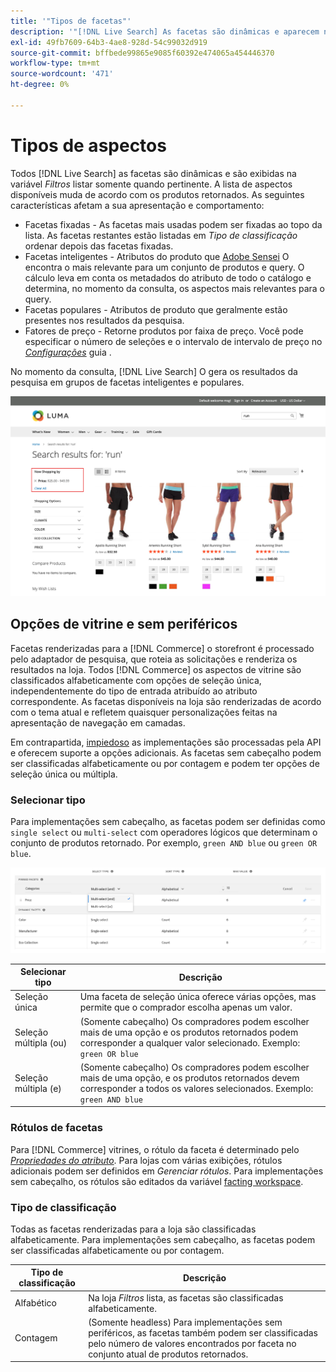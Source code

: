 ```yaml
---
title: '"Tipos de facetas"'
description: '"[!DNL Live Search] As facetas são dinâmicas e aparecem na lista de Filtros quando relevante."'
exl-id: 49fb7609-64b3-4ae8-928d-54c99032d919
source-git-commit: bffbede99865e9085f60392e474065a454446370
workflow-type: tm+mt
source-wordcount: '471'
ht-degree: 0%

---
```


# Tipos de aspectos

Todos [!DNL Live Search] as facetas são dinâmicas e são exibidas na variável *Filtros* listar somente quando pertinente. A lista de aspectos disponíveis muda de acordo com os produtos retornados. As seguintes características afetam a sua apresentação e comportamento:

* Facetas fixadas - As facetas mais usadas podem ser fixadas ao topo da lista. As facetas restantes estão listadas em *Tipo de classificação* ordenar depois das facetas fixadas.
* Facetas inteligentes - Atributos do produto que [Adobe Sensei](https://www.adobe.com/sensei.html) O encontra o mais relevante para um conjunto de produtos e query. O cálculo leva em conta os metadados do atributo de todo o catálogo e determina, no momento da consulta, os aspectos mais relevantes para o query.
* Facetas populares - Atributos de produto que geralmente estão presentes nos resultados da pesquisa.
* Fatores de preço - Retorne produtos por faixa de preço. Você pode especificar o número de seleções e o intervalo de intervalo de preço no [*Configurações*](settings.md) guia .

No momento da consulta, [!DNL Live Search] O gera os resultados da pesquisa em grupos de facetas inteligentes e populares.

![Facetas - Preço](assets/storefront-search-results-run-price.png)

## Opções de vitrine e sem periféricos

Facetas renderizadas para a [!DNL Commerce] o storefront é processado pelo adaptador de pesquisa, que roteia as solicitações e renderiza os resultados na loja. Todos [!DNL Commerce] os aspectos de vitrine são classificados alfabeticamente com opções de seleção única, independentemente do tipo de entrada atribuído ao atributo correspondente. As facetas disponíveis na loja são renderizadas de acordo com o tema atual e refletem quaisquer personalizações feitas na apresentação de navegação em camadas.

Em contrapartida, [impiedoso](https://devdocs.magento.com/guides/v2.4/architecture/archi_perspectives/webapi-vision.html) as implementações são processadas pela API e oferecem suporte a opções adicionais. As facetas sem cabeçalho podem ser classificadas alfabeticamente ou por contagem e podem ter opções de seleção única ou múltipla.

### Selecionar tipo

Para implementações sem cabeçalho, as facetas podem ser definidas como `single select` ou `multi-select` com operadores lógicos que determinam o conjunto de produtos retornado. Por exemplo, `green AND blue` ou `green OR blue`.

![Aspectos - Selecionar tipo](assets/facets-select-type.png)

| Selecionar tipo | Descrição |
|--- |--- |
| Seleção única | Uma faceta de seleção única oferece várias opções, mas permite que o comprador escolha apenas um valor. |
| Seleção múltipla (ou) | (Somente cabeçalho) Os compradores podem escolher mais de uma opção e os produtos retornados podem corresponder a qualquer valor selecionado. Exemplo: `green OR blue` |
| Seleção múltipla (e) | (Somente cabeçalho) Os compradores podem escolher mais de uma opção, e os produtos retornados devem corresponder a todos os valores selecionados. Exemplo: `green AND blue` |

### Rótulos de facetas

Para [!DNL Commerce] vitrines, o rótulo da faceta é determinado pelo [*Propriedades do atributo*](https://docs.magento.com/user-guide/stores/attribute-product-create.html). Para lojas com várias exibições, rótulos adicionais podem ser definidos em *Gerenciar rótulos*. Para implementações sem cabeçalho, os rótulos são editados da variável [facting workspace](faceting-workspace.md).

### Tipo de classificação

Todas as facetas renderizadas para a loja são classificadas alfabeticamente. Para implementações sem cabeçalho, as facetas podem ser classificadas alfabeticamente ou por contagem.

| Tipo de classificação | Descrição |
|--- |--- |
| Alfabético | Na loja *Filtros* lista, as facetas são classificadas alfabeticamente. |
| Contagem | (Somente headless) Para implementações sem periféricos, as facetas também podem ser classificadas pelo número de valores encontrados por faceta no conjunto atual de produtos retornados. |
